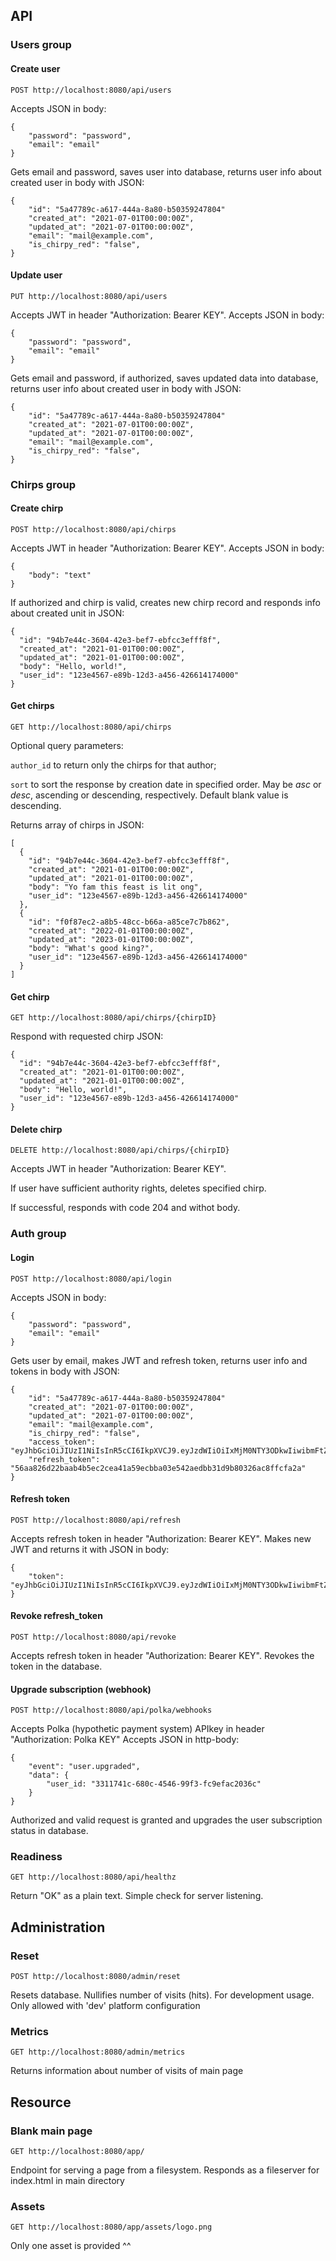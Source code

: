 ## API
### Users group
#### Create user
```
POST http://localhost:8080/api/users
```
Accepts JSON in body:
```
{
    "password": "password",
    "email": "email"
}
```
Gets email and password, saves user into database, returns user info about created user in body with JSON:
```
{
    "id": "5a47789c-a617-444a-8a80-b50359247804"
    "created_at": "2021-07-01T00:00:00Z",
    "updated_at": "2021-07-01T00:00:00Z",
    "email": "mail@example.com",
    "is_chirpy_red": "false",
}
```
#### Update user
```
PUT http://localhost:8080/api/users
```
Accepts JWT in header "Authorization: Bearer KEY".
Accepts JSON in body:
```
{
    "password": "password",
    "email": "email"
}
```
Gets email and password, if authorized, saves updated data into database, returns user info about created user in body with JSON:
```
{
    "id": "5a47789c-a617-444a-8a80-b50359247804"
    "created_at": "2021-07-01T00:00:00Z",
    "updated_at": "2021-07-01T00:00:00Z",
    "email": "mail@example.com",
    "is_chirpy_red": "false",
}
```
### Chirps group
#### Create chirp
```
POST http://localhost:8080/api/chirps
```
Accepts JWT in header "Authorization: Bearer KEY".
Accepts JSON in body:
```
{
    "body": "text"
}
```
If authorized and chirp is valid, creates new chirp record and responds info about created unit in JSON:
```
{
  "id": "94b7e44c-3604-42e3-bef7-ebfcc3efff8f",
  "created_at": "2021-01-01T00:00:00Z",
  "updated_at": "2021-01-01T00:00:00Z",
  "body": "Hello, world!",
  "user_id": "123e4567-e89b-12d3-a456-426614174000"
}
```
#### Get chirps
```
GET http://localhost:8080/api/chirps
```
Optional query parameters:

`author_id` to return only the chirps for that author;

`sort` to sort the response by creation date in specified order. May be *asc* or *desc*, ascending or descending, respectively. Default blank value is descending.

Returns array of chirps in JSON:
```
[
  {
    "id": "94b7e44c-3604-42e3-bef7-ebfcc3efff8f",
    "created_at": "2021-01-01T00:00:00Z",
    "updated_at": "2021-01-01T00:00:00Z",
    "body": "Yo fam this feast is lit ong",
    "user_id": "123e4567-e89b-12d3-a456-426614174000"
  },
  {
    "id": "f0f87ec2-a8b5-48cc-b66a-a85ce7c7b862",
    "created_at": "2022-01-01T00:00:00Z",
    "updated_at": "2023-01-01T00:00:00Z",
    "body": "What's good king?",
    "user_id": "123e4567-e89b-12d3-a456-426614174000"
  }
]
```
#### Get chirp
```
GET http://localhost:8080/api/chirps/{chirpID}
```
Respond with requested chirp JSON:
```
{
  "id": "94b7e44c-3604-42e3-bef7-ebfcc3efff8f",
  "created_at": "2021-01-01T00:00:00Z",
  "updated_at": "2021-01-01T00:00:00Z",
  "body": "Hello, world!",
  "user_id": "123e4567-e89b-12d3-a456-426614174000"
}
```
#### Delete chirp
```
DELETE http://localhost:8080/api/chirps/{chirpID}
```
Accepts JWT in header "Authorization: Bearer KEY".

If user have sufficient authority rights, deletes specified chirp.

If successful, responds with code 204 and withot body.
### Auth group
#### Login
```
POST http://localhost:8080/api/login
```
Accepts JSON in body:
```
{
    "password": "password",
    "email": "email"
}
```
Gets user by email, makes JWT and refresh token, returns user info and tokens in body with JSON:
```
{
    "id": "5a47789c-a617-444a-8a80-b50359247804"
    "created_at": "2021-07-01T00:00:00Z",
    "updated_at": "2021-07-01T00:00:00Z",
    "email": "mail@example.com",
    "is_chirpy_red": "false",
    "access_token": "eyJhbGciOiJIUzI1NiIsInR5cCI6IkpXVCJ9.eyJzdWIiOiIxMjM0NTY3ODkwIiwibmFtZSI6IkpvaG4gRG9lIiwiaWF0IjoxNTE2MjM5MDIyfQ.SflKxwRJSMeKKF2QT4fwpMeJf36POk6yJV_adQssw5c",
    "refresh_token": "56aa826d22baab4b5ec2cea41a59ecbba03e542aedbb31d9b80326ac8ffcfa2a"
}
```
#### Refresh token
```
POST http://localhost:8080/api/refresh
```
Accepts refresh token in header "Authorization: Bearer KEY".
Makes new JWT and returns it with JSON in body:
```
{
    "token": "eyJhbGciOiJIUzI1NiIsInR5cCI6IkpXVCJ9.eyJzdWIiOiIxMjM0NTY3ODkwIiwibmFtZSI6IkpvaG4gRG9lIiwiaWF0IjoxNTE2MjM5MDIyfQ.SflKxwRJSMeKKF2QT4fwpMeJf36POk6yJV_adQssw5c"
}
```
#### Revoke refresh_token
```
POST http://localhost:8080/api/revoke
```
Accepts refresh token in header "Authorization: Bearer KEY".
Revokes the token in the database.
#### Upgrade subscription (webhook)
```
POST http://localhost:8080/api/polka/webhooks
```
Accepts Polka (hypothetic payment system) APIkey in header "Authorization: Polka KEY"
Accepts JSON in http-body:
```
{
    "event": "user.upgraded",
    "data": {
        "user_id: "3311741c-680c-4546-99f3-fc9efac2036c"
    }
}
```
Authorized and valid request is granted and upgrades the user subscription status in database.
### Readiness
```
GET http://localhost:8080/api/healthz
```
Return "OK" as a plain text. Simple check for server listening.
## Administration
### Reset 
```
POST http://localhost:8080/admin/reset
```
Resets database. Nullifies number of visits (hits).
For development usage.
Only allowed with 'dev' platform configuration
### Metrics
```
GET http://localhost:8080/admin/metrics
```
Returns information about number of visits of main page
## Resource
### Blank main page
```
GET http://localhost:8080/app/
```
Endpoint for serving a page from a filesystem. Responds as a fileserver for index.html in main directory
### Assets
```
GET http://localhost:8080/app/assets/logo.png
```
Only one asset is provided ^^